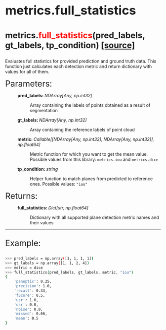 <p style="font-size: 30pt; font-weight: bold;">
    metrics.full_statistics
</p>

<p style="font-size: 20pt; font-weight: bold;">
    metrics.<span style="color: red;">full_statistics</span>(pred_labels, gt_labels, tp_condition) <a href="https://github.com/prime-slam/evops-metrics/blob/release-1.0/src/evops/metrics/full_statistics.py#L26">[source]</a>
</p>

Evaluates full statistics for provided prediction and ground truth data.
This function just calculates each detection metric and return dictionary with values for all of them.

<dt style="font-size: 20pt;">Parameters:</dt>
<dd class="field-odd">
    <dl>
    <dt><strong>pred_labels: </strong>
    <span style="font-style: italic;">NDArray[Any, np.int32]</span>
    </dt>
    <dd>
        <p>Array containing the labels of points obtained as a result of segmentation</p>
    </dl>
</dd>
<dd class="field-odd">
    <dl>
    <dt><strong>gt_labels: </strong>
    <span style="font-style: italic;">NDArray[Any, np.int32]</span>
    </dt>
    <dd>
        <p>Array containing the reference labels of point cloud</p>
    </dl>
</dd>
<dd class="field-odd">
    <dl>
    <dt><strong>metric: </strong>
    <span style="font-style: italic;">Callable[[NDArray[Any, np.int32], NDArray[Any, np.int32]], np.float64]</span>
    </dt>
    <dd>
        <p>Metric function for which you want to get the mean value.
Possible values from this library: <code>metrics.iou</code> and <code>metrics.dice</code></p>
    </dl>
</dd>
<dd class="field-odd">
    <dl>
    <dt><strong>tp_condition: </strong>
    <span style="font-style: italic;">string</span>
    </dt>
    <dd>
        <p>Helper function to match planes from predicted to reference ones. Possible values: <code>"iou"</code></p>
    </dl>
</dd>
<dt style="font-size: 20pt;">Returns:</dt>
<dd class="field-odd">
    <dl>
    <dt><strong>full_statistics: </strong>
    <span style="font-style: italic;">Dict[str, np.float64]</span>
    </dt>
    <dd>
        <p>Dictionary with all supported plane detection metric names and their values</p>
    </dl>
</dd>

---

<p style="font-size: 20pt;">
    Example:
</p>

```bash
>>> pred_labels = np.array([1, 1, 1, 1])
>>> gt_labels = np.array([1, 1, 2, 4])
>>> metric = dice
>>> full_statistics(pred_labels, gt_labels, metric, "iou")
{
    'panoptic': 0.25,
    'precision': 1.0, 
    'recall': 0.33, 
    'fScore': 0.5,
    'usr': 1.0, 
    'osr': 0.0, 
    'noise': 0.0, 
    'missed': 0.66, 
    'mean': 0.5
}
```